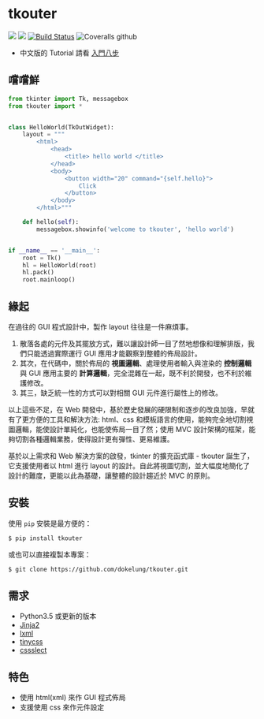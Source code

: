 # tkouter

![](https://img.shields.io/pypi/v/tkouter.svg)
![](https://img.shields.io/pypi/pyversions/tkouter.svg)
[![Build Status](https://travis-ci.org/dokelung/tkouter.svg?branch=master)](https://travis-ci.org/dokelung/tkouter)
![Coveralls github](https://img.shields.io/coveralls/github/dokelung/tkouter.svg)


* 中文版的 Tutorial 請看 [入門八步](docs/入門.md)

## 嚐嚐鮮

```python
from tkinter import Tk, messagebox
from tkouter import *


class HelloWorld(TkOutWidget):
    layout = """
        <html>
            <head>
                <title> hello world </title>
            </head>
            <body>
                <button width="20" command="{self.hello}">
                    Click
                </button>
            </body>
        </html>"""

    def hello(self):
        messagebox.showinfo('welcome to tkouter', 'hello world')


if __name__ == '__main__':
    root = Tk()
    hl = HelloWorld(root)
    hl.pack()
    root.mainloop()
```

## 緣起

在過往的 GUI 程式設計中，製作 layout 往往是一件麻煩事。

1. 散落各處的元件及其擺放方式，難以讓設計師一目了然地想像和理解排版，我們只能透過實際運行 GUI 應用才能觀察到整體的佈局設計。
2. 其次，在代碼中，關於佈局的 **視圖邏輯**、處理使用者輸入與渲染的 **控制邏輯** 與 GUI 應用主要的 **計算邏輯**，完全混雜在一起，既不利於開發，也不利於維護修改。
3. 其三，缺乏統一性的方式可以對相關 GUI 元件進行屬性上的修改。

以上這些不足，在 Web 開發中，基於歷史發展的硬限制和逐步的改良加強，早就有了更方便的工具和解決方法: html、css 和模板語言的使用，能夠完全地切割視圖邏輯，能使設計單純化，也能使佈局一目了然；使用 MVC 設計架構的框架，能夠切割各種邏輯業務，使得設計更有彈性、更易維護。

基於以上需求和 Web 解決方案的啟發，tkinter 的擴充函式庫 - tkouter 誕生了，它支援使用者以 html 進行 layout 的設計。自此將視圖切割，並大幅度地簡化了設計的難度，更能以此為基礎，讓整體的設計趨近於 MVC 的原則。

## 安裝

使用 `pip` 安裝是最方便的：

```sh
$ pip install tkouter
```

或也可以直接複製本專案：

```sh
$ git clone https://github.com/dokelung/tkouter.git
```

## 需求

* Python3.5 或更新的版本
* [Jinja2](http://jinja.pocoo.org/docs/2.10/)
* [lxml](http://lxml.de/)
* [tinycss](https://tinycss.readthedocs.io/en/latest/index.html)
* [cssslect](https://cssselect.readthedocs.io/en/latest/)

## 特色

* 使用 html(xml) 來作 GUI 程式佈局
* 支援使用 css 來作元件設定
